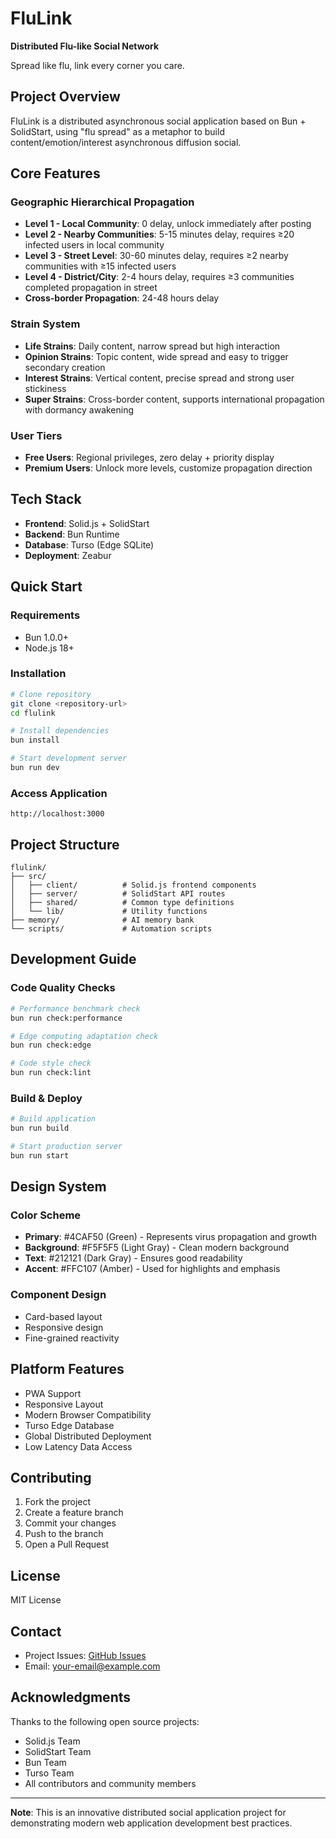 # FluLink

**Distributed Flu-like Social Network**

Spread like flu, link every corner you care.

## Project Overview

FluLink is a distributed asynchronous social application based on Bun + SolidStart, using "flu spread" as a metaphor to build content/emotion/interest asynchronous diffusion social.

## Core Features

### Geographic Hierarchical Propagation
- **Level 1 - Local Community**: 0 delay, unlock immediately after posting
- **Level 2 - Nearby Communities**: 5-15 minutes delay, requires ≥20 infected users in local community
- **Level 3 - Street Level**: 30-60 minutes delay, requires ≥2 nearby communities with ≥15 infected users
- **Level 4 - District/City**: 2-4 hours delay, requires ≥3 communities completed propagation in street
- **Cross-border Propagation**: 24-48 hours delay

### Strain System
- **Life Strains**: Daily content, narrow spread but high interaction
- **Opinion Strains**: Topic content, wide spread and easy to trigger secondary creation
- **Interest Strains**: Vertical content, precise spread and strong user stickiness
- **Super Strains**: Cross-border content, supports international propagation with dormancy awakening

### User Tiers
- **Free Users**: Regional privileges, zero delay + priority display
- **Premium Users**: Unlock more levels, customize propagation direction

## Tech Stack

- **Frontend**: Solid.js + SolidStart
- **Backend**: Bun Runtime
- **Database**: Turso (Edge SQLite)
- **Deployment**: Zeabur

## Quick Start

### Requirements
- Bun 1.0.0+
- Node.js 18+

### Installation
```bash
# Clone repository
git clone <repository-url>
cd flulink

# Install dependencies
bun install

# Start development server
bun run dev
```

### Access Application
```
http://localhost:3000
```

## Project Structure

```
flulink/
├── src/
│   ├── client/          # Solid.js frontend components
│   ├── server/          # SolidStart API routes
│   ├── shared/          # Common type definitions
│   └── lib/             # Utility functions
├── memory/              # AI memory bank
└── scripts/             # Automation scripts
```

## Development Guide

### Code Quality Checks
```bash
# Performance benchmark check
bun run check:performance

# Edge computing adaptation check
bun run check:edge

# Code style check
bun run check:lint
```

### Build & Deploy
```bash
# Build application
bun run build

# Start production server
bun run start
```

## Design System

### Color Scheme
- **Primary**: #4CAF50 (Green) - Represents virus propagation and growth
- **Background**: #F5F5F5 (Light Gray) - Clean modern background
- **Text**: #212121 (Dark Gray) - Ensures good readability
- **Accent**: #FFC107 (Amber) - Used for highlights and emphasis

### Component Design
- Card-based layout
- Responsive design
- Fine-grained reactivity

## Platform Features

- PWA Support
- Responsive Layout
- Modern Browser Compatibility
- Turso Edge Database
- Global Distributed Deployment
- Low Latency Data Access

## Contributing

1. Fork the project
2. Create a feature branch
3. Commit your changes
4. Push to the branch
5. Open a Pull Request

## License

MIT License

## Contact

- Project Issues: [GitHub Issues](https://github.com/your-repo/issues)
- Email: your-email@example.com

## Acknowledgments

Thanks to the following open source projects:
- Solid.js Team
- SolidStart Team
- Bun Team
- Turso Team
- All contributors and community members

---

**Note**: This is an innovative distributed social application project for demonstrating modern web application development best practices.